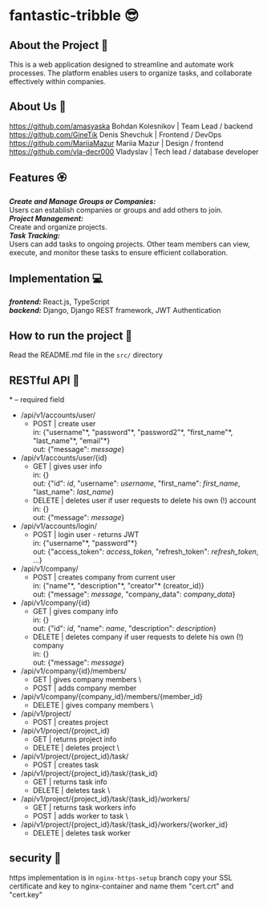 # fantastic-tribble 😎

## About the Project 🥰
This is a web application designed to streamline and automate work processes. The platform enables users to organize tasks, and collaborate effectively within companies.

## About Us 🚂
https://github.com/amasyaska Bohdan Kolesnikov | Team Lead / backend \
https://github.com/GineTik Denis Shevchuk | Frontend / DevOps \
https://github.com/MariiaMazur Mariia Mazur | Design / frontend \
https://github.com/vla-decr000 Vladyslav | Tech lead / database developer

## Features 🏵️
***Create and Manage Groups or Companies:***  
Users can establish companies or groups and add others to join.  
***Project Management:***  
Create and organize projects.  
***Task Tracking:***  
Users can add tasks to ongoing projects. Other team members can view, execute, and monitor these tasks to ensure efficient collaboration.  

## Implementation 💻
***frontend:*** React.js, TypeScript  
***backend:*** Django, Django REST framework, JWT Authentication  

## How to run the project 🧰
Read the README.md file in the `src/` directory

## RESTful API 🦝
\* – required field
- /api/v1/accounts/user/
   - POST | create user \
     in: {"username"\*, "password"\*, "password2"\*, "first_name"\*, "last_name"\*, "email"\*} \
     out: {"message": *message*}
- /api/v1/accounts/user/{id}
   - GET | gives user info \
     in: {} \
     out: {"id": *id*, "username": *username*, "first_name": *first_name*, "last_name": *last_name*}
   - DELETE | deletes user if user requests to delete his own (!) account \
     in: {} \
     out: {"message": *message*}
- /api/v1/accounts/login/
   - POST | login user - returns JWT \
     in: {"username"\*, "password"\*} \
     out: {"access_token": *access_token*, "refresh_token": *refresh_token*, ...}
- /api/v1/company/
   - POST | creates company from current user \
     in: {"name"\*, "description"\*, "creator"\* (creator_id)} \
     out: {"message": *message*, "company_data": *company_data*}
- /api/v1/company/{id}
   - GET | gives company info \
     in: {} \
     out: {"id": *id*, "name": *name*, "description": *description*}
   - DELETE | deletes company if user requests to delete his own (!) company \
     in: {} \
     out: {"message": *message*}
- /api/v1/company/{id}/members/
   - GET | gives company members \
   - POST | adds company member
- /api/v1/company/{company_id}/members/{member_id}
   - DELETE | gives company members \
- /api/v1/project/
   - POST | creates project
- /api/v1/project/{project_id}
   - GET | returns project info
   - DELETE | deletes project \
- /api/v1/project/{project_id}/task/
   - POST | creates task
- /api/v1/project/{project_id}/task/{task_id}
   - GET | returns task info
   - DELETE | deletes task \
- /api/v1/project/{project_id}/task/{task_id}/workers/
   - GET | returns task workers info
   - POST | adds worker to task \
- /api/v1/project/{project_id}/task/{task_id}/workers/{worker_id}
   - DELETE | deletes task worker

## security 🧷
https implementation is in ```nginx-https-setup``` branch
copy your SSL certificate and key to nginx-container and name them "cert.crt" and "cert.key"

